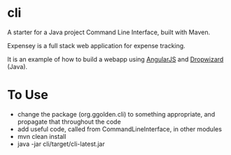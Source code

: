 # cli
A starter for a Java project Command Line Interface, built with Maven.

Expensey is a full stack web application for expense tracking.

It is an example of how to build a webapp using [AngularJS](https://angularjs.org) and [Dropwizard](http://www.dropwizard.io/1.1.0/docs/) (Java).

# To Use

- change the package (org.ggolden.cli) to something appropriate, and propagate that throughout the code
- add useful code, called from CommandLineInterface, in other modules
- mvn clean install
- java -jar cli/target/cli-latest.jar
